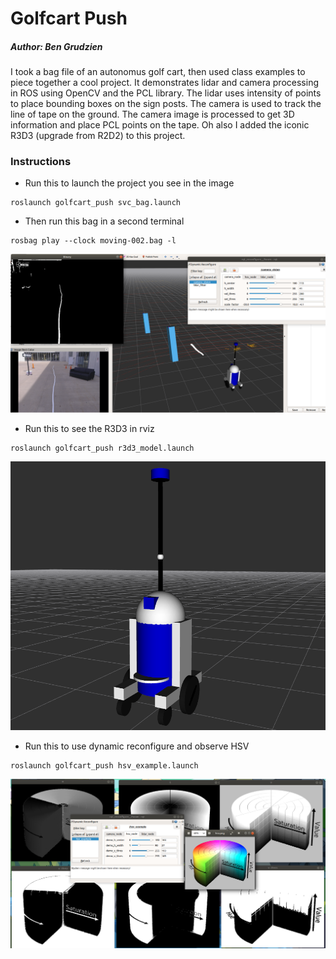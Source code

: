 # Golfcart Push
##### Author: Ben Grudzien

I took a bag file of an autonomus golf cart, then used class examples to piece together a cool project. It demonstrates lidar and camera processing in ROS using OpenCV and the PCL library. The lidar uses intensity of points to place bounding boxes on the sign posts. The camera is used to track the line of tape on the ground. The camera image is processed to get 3D information and place PCL points on the tape. Oh also I added the iconic R3D3 (upgrade from R2D2) to this project.

### Instructions

+ Run this to launch the project you see in the image

```
roslaunch golfcart_push svc_bag.launch
```

+ Then run this bag in a second terminal
```
rosbag play --clock moving-002.bag -l
```
![](doc/golfcart_push.png)

+ Run this to see the R3D3 in rviz

```
roslaunch golfcart_push r3d3_model.launch
```
![](doc/r3d3.png)

+ Run this to use dynamic reconfigure and observe HSV

```
roslaunch golfcart_push hsv_example.launch
```
![](doc/hsv.png)


